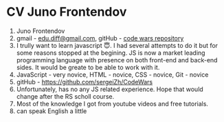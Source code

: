# CV Juno Frontendov

1. Juno Frontendov
2. gmail - edu.diff@gmail.com, gitHub - [code wars repository](https://github.com/sergeiZh/CodeWars)
3. I trully want to learn javascript :innocent:. I had several attempts to do it but for some reasons stopped at the begining. JS is now a market leading
programming language with presence on both front-end and back-end sides. It would be greate to be able to work with it.
4. JavaScript - very novice, HTML - novice, CSS - novice, Git - novice
5. gitHub - https://github.com/sergeiZh/CodeWars
6. Unfortunately, has no any JS related experience. Hope that would change after the RS scholl course.
7. Most of the knowledge I got from youtube videos and free tutorials.  
8. can speak English a little